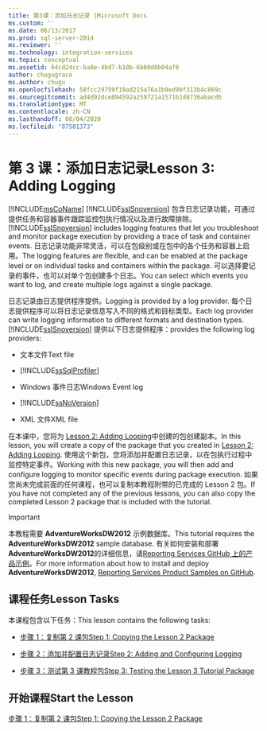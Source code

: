 ```yaml
---
title: 第3课：添加日志记录 |Microsoft Docs
ms.custom: ''
ms.date: 06/13/2017
ms.prod: sql-server-2014
ms.reviewer: ''
ms.technology: integration-services
ms.topic: conceptual
ms.assetid: 64cd24cc-ba8e-4bd7-b10b-6b80d8b04af6
author: chugugrace
ms.author: chugu
ms.openlocfilehash: 58fcc29759f19ad215a76a1b9ed9bf313b4c869c
ms.sourcegitcommit: ad4d92dce894592a259721a1571b1d8736abacdb
ms.translationtype: MT
ms.contentlocale: zh-CN
ms.lasthandoff: 08/04/2020
ms.locfileid: "87581373"
---
```

# <a name="lesson-3-adding-logging"></a><span data-ttu-id="8ad20-102">第 3 课：添加日志记录</span><span class="sxs-lookup"><span data-stu-id="8ad20-102">Lesson 3: Adding Logging</span></span>
  [!INCLUDE[msCoName](../includes/msconame-md.md)] <span data-ttu-id="8ad20-103">[!INCLUDE[ssISnoversion](../includes/ssisnoversion-md.md)] 包含日志记录功能，可通过提供任务和容器事件跟踪监控包执行情况以及进行故障排除。</span><span class="sxs-lookup"><span data-stu-id="8ad20-103">[!INCLUDE[ssISnoversion](../includes/ssisnoversion-md.md)] includes logging features that let you troubleshoot and monitor package execution by providing a trace of task and container events.</span></span> <span data-ttu-id="8ad20-104">日志记录功能非常灵活，可以在包级别或在包中的各个任务和容器上启用。</span><span class="sxs-lookup"><span data-stu-id="8ad20-104">The logging features are flexible, and can be enabled at the package level or on individual tasks and containers within the package.</span></span> <span data-ttu-id="8ad20-105">可以选择要记录的事件，也可以对单个包创建多个日志。</span><span class="sxs-lookup"><span data-stu-id="8ad20-105">You can select which events you want to log, and create multiple logs against a single package.</span></span>  
  
 <span data-ttu-id="8ad20-106">日志记录由日志提供程序提供。</span><span class="sxs-lookup"><span data-stu-id="8ad20-106">Logging is provided by a log provider.</span></span> <span data-ttu-id="8ad20-107">每个日志提供程序可以将日志记录信息写入不同的格式和目标类型。</span><span class="sxs-lookup"><span data-stu-id="8ad20-107">Each log provider can write logging information to different formats and destination types.</span></span> [!INCLUDE[ssISnoversion](../includes/ssisnoversion-md.md)] <span data-ttu-id="8ad20-108">提供以下日志提供程序：</span><span class="sxs-lookup"><span data-stu-id="8ad20-108">provides the following log providers:</span></span>  
  
-   <span data-ttu-id="8ad20-109">文本文件</span><span class="sxs-lookup"><span data-stu-id="8ad20-109">Text file</span></span>  
  
-   [!INCLUDE[ssSqlProfiler](../includes/sssqlprofiler-md.md)]  
  
-   <span data-ttu-id="8ad20-110">Windows 事件日志</span><span class="sxs-lookup"><span data-stu-id="8ad20-110">Windows Event log</span></span>  
  
-   [!INCLUDE[ssNoVersion](../includes/ssnoversion-md.md)]  
  
-   <span data-ttu-id="8ad20-111">XML 文件</span><span class="sxs-lookup"><span data-stu-id="8ad20-111">XML file</span></span>  
  
 <span data-ttu-id="8ad20-112">在本课中，您将为 [Lesson 2: Adding Looping](lesson-2-adding-looping-with-ssis.md)中创建的包创建副本。</span><span class="sxs-lookup"><span data-stu-id="8ad20-112">In this lesson, you will create a copy of the package that you created in [Lesson 2: Adding Looping](lesson-2-adding-looping-with-ssis.md).</span></span> <span data-ttu-id="8ad20-113">使用这个新包，您将添加并配置日志记录，以在包执行过程中监控特定事件。</span><span class="sxs-lookup"><span data-stu-id="8ad20-113">Working with this new package, you will then add and configure logging to monitor specific events during package execution.</span></span> <span data-ttu-id="8ad20-114">如果您尚未完成前面的任何课程，也可以复制本教程附带的已完成的 Lesson 2 包。</span><span class="sxs-lookup"><span data-stu-id="8ad20-114">If you have not completed any of the previous lessons, you can also copy the completed Lesson 2 package that is included with the tutorial.</span></span>  
  
> [!IMPORTANT]  
>  <span data-ttu-id="8ad20-115">本教程需要 **AdventureWorksDW2012** 示例数据库。</span><span class="sxs-lookup"><span data-stu-id="8ad20-115">This tutorial requires the **AdventureWorksDW2012** sample database.</span></span> <span data-ttu-id="8ad20-116">有关如何安装和部署**AdventureWorksDW2012**的详细信息，请[Reporting Services GitHub 上的产品示例](https://github.com/Microsoft/sql-server-samples/releases/tag/adventureworks)。</span><span class="sxs-lookup"><span data-stu-id="8ad20-116">For more information about how to install and deploy **AdventureWorksDW2012**, [Reporting Services Product Samples on GitHub](https://github.com/Microsoft/sql-server-samples/releases/tag/adventureworks).</span></span>  
  
## <a name="lesson-tasks"></a><span data-ttu-id="8ad20-117">课程任务</span><span class="sxs-lookup"><span data-stu-id="8ad20-117">Lesson Tasks</span></span>  
 <span data-ttu-id="8ad20-118">本课程包含以下任务：</span><span class="sxs-lookup"><span data-stu-id="8ad20-118">This lesson contains the following tasks:</span></span>  
  
-   [<span data-ttu-id="8ad20-119">步骤 1：复制第 2 课包</span><span class="sxs-lookup"><span data-stu-id="8ad20-119">Step 1: Copying the Lesson 2 Package</span></span>](lesson-3-1-copying-the-lesson-2-package.md)  
  
-   [<span data-ttu-id="8ad20-120">步骤 2：添加并配置日志记录</span><span class="sxs-lookup"><span data-stu-id="8ad20-120">Step 2: Adding and Configuring Logging</span></span>](lesson-3-2-adding-and-configuring-logging.md)  
  
-   [<span data-ttu-id="8ad20-121">步骤 3：测试第 3 课教程包</span><span class="sxs-lookup"><span data-stu-id="8ad20-121">Step 3: Testing the Lesson 3 Tutorial Package</span></span>](../integration-services/lesson-3-3-testing-the-lesson-3-tutorial-package.md)  
  
## <a name="start-the-lesson"></a><span data-ttu-id="8ad20-122">开始课程</span><span class="sxs-lookup"><span data-stu-id="8ad20-122">Start the Lesson</span></span>  
 [<span data-ttu-id="8ad20-123">步骤 1：复制第 2 课包</span><span class="sxs-lookup"><span data-stu-id="8ad20-123">Step 1: Copying the Lesson 2 Package</span></span>](lesson-3-1-copying-the-lesson-2-package.md)  
  
  
